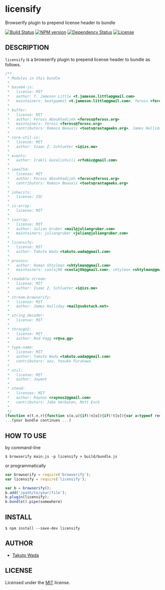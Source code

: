 licensify
================================

Browserify plugin to prepend license header to bundle

[![Build Status][travis-image]][travis-url]
[![NPM version][npm-image]][npm-url]
[![Dependency Status][depstat-image]][depstat-url]
[![License][license-image]][license-url]


DESCRIPTION
---------------------------------------

`licensify` is a browserify plugin to prepend license header to bundle as follows.

```javascript
/**
 * Modules in this bundle
 * 
 * base64-js:
 *   license: MIT
 *   author: T. Jameson Little <t.jameson.little@gmail.com>
 *   maintainers: beatgammit <t.jameson.little@gmail.com>, feross <feross@feross.org>
 * 
 * buffer:
 *   license: MIT
 *   author: Feross Aboukhadijeh <feross@feross.org>
 *   maintainers: feross <feross@feross.org>
 *   contributors: Romain Beauxis <toots@rastageeks.org>, James Halliday <mail@substack.net>
 * 
 * core-util-is:
 *   license: MIT
 *   author: Isaac Z. Schlueter <i@izs.me>
 * 
 * events:
 *   author: Irakli Gozalishvili <rfobic@gmail.com>
 * 
 * ieee754:
 *   license: MIT
 *   author: Feross Aboukhadijeh <feross@feross.org>
 *   contributors: Romain Beauxis <toots@rastageeks.org>
 * 
 * inherits:
 *   license: ISC
 * 
 * is-array:
 *   license: MIT
 * 
 * isarray:
 *   license: MIT
 *   author: Julian Gruber <mail@juliangruber.com>
 *   maintainers: juliangruber <julian@juliangruber.com>
 * 
 * licensify:
 *   license: MIT
 *   author: Takuto Wada <takuto.wada@gmail.com>
 * 
 * process:
 *   author: Roman Shtylman <shtylman@gmail.com>
 *   maintainers: coolaj86 <coolaj86@gmail.com>, shtylman <shtylman@gmail.com>
 * 
 * readable-stream:
 *   license: MIT
 *   author: Isaac Z. Schlueter <i@izs.me>
 * 
 * stream-browserify:
 *   license: MIT
 *   author: James Halliday <mail@substack.net>
 * 
 * string_decoder:
 *   license: MIT
 * 
 * through2:
 *   license: MIT
 *   author: Rod Vagg <r@va.gg>
 * 
 * type-name:
 *   license: MIT
 *   author: Takuto Wada <takuto.wada@gmail.com>
 *   contributors: azu, Yosuke Furukawa
 * 
 * util:
 *   license: MIT
 *   author: Joyent
 * 
 * xtend:
 *   licenses: MIT
 *   author: Raynos <raynos2@gmail.com>
 *   contributors: Jake Verbaten, Matt Esch
 * 
 */
(function e(t,n,r){function s(o,u){if(!n[o]){if(!t[o]){var a=typeof require=="function"&&require;if(!u&&a)return a(o,!0);if(i)return i(o,!0);var f=new Error("Cannot find module '"+o+"'");throw f.code="MODULE_NOT_FOUND",f}var l=n[o]={exports:{}};t[o][0].call(l.exports,function(e){var n=t[o][1][e];return s(n?n:e)},l,l.exports,e,t,n,r)}return n[o].exports}var i=typeof require=="function"&&require;for(var o=0;o<r.length;o++)s(r[o]);return s})({1:[function(require,module,exports){
...(your bundle continues ...)
```


HOW TO USE
---------------------------------------

by command-line

```
$ browserify main.js -p licensify > build/bundle.js 
```

or programmatically

```javascript
var browserify = require('browserify');
var licensify = require('licensify');

var b = browserify();
b.add('/path/to/your/file');
b.plugin(licensify);
b.bundle().pipe(somewhere)
```


INSTALL
---------------------------------------

```
$ npm install --save-dev licensify
```


AUTHOR
---------------------------------------
* [Takuto Wada](http://github.com/twada)


LICENSE
---------------------------------------
Licensed under the [MIT](http://twada.mit-license.org/) license.


[npm-url]: https://npmjs.org/package/licensify
[npm-image]: https://badge.fury.io/js/licensify.svg

[travis-url]: http://travis-ci.org/twada/licensify
[travis-image]: https://secure.travis-ci.org/twada/licensify.svg?branch=master

[depstat-url]: https://gemnasium.com/twada/licensify
[depstat-image]: https://gemnasium.com/twada/licensify.svg

[license-url]: http://twada.mit-license.org/
[license-image]: http://img.shields.io/badge/license-MIT-brightgreen.svg
